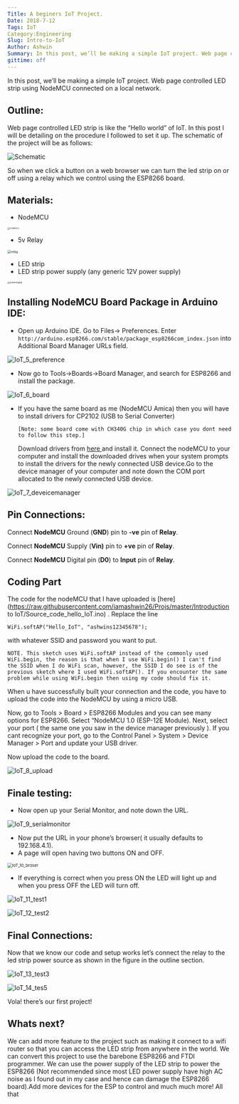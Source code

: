 ```yaml
---
Title: A beginers IoT Project.
Date: 2018-7-12
Tags: IoT
Category:Engineering
Slug: Intro-to-IoT
Author: Ashwin
Summary: In this post, we’ll be making a simple IoT project. Web page controlled LED strip using NodeMCU connected on a local network.
gittime: off
---
```


In this post, we’ll be making a simple IoT project. Web page controlled LED strip using NodeMCU connected on a local network.

## Outline:

Web page controlled LED strip is like the “Hello world” of IoT. In this post I will be detailing on the procedure I followed to set it up. The schematic of the project will be as follows:

![Schematic](.././images/IoT_1_schematic.webp)

So when we click a button on a web browser we can turn the led strip on or off using a relay which we control using the ESP8266 board.

## Materials:

- NodeMCU

<img src=".././images/IoT_2_nodemcu.jpeg" alt="nodemcu" style="zoom: 33%;" />

- 5v Relay

<img src=".././images/IoT_3_relay.jpeg" alt="relay" style="zoom: 50%;" />

- LED strip
- LED strip power supply (any generic 12V power supply)

<img src=".././images/IoT_4_powersupply.jpeg" alt="powersupply" style="zoom:33%;" />





## Installing NodeMCU Board Package in Arduino IDE:

- Open up Arduino IDE. Go to Files-> Preferences. Enter `http://arduino.esp8266.com/stable/package_esp8266com_index.json` into Additional Board Manager URLs field.

![IoT_5_preference](../images/IoT_5_preference.webp)

- Now go to Tools->Boards->Board Manager, and search for ESP8266 and install the package.

![IoT_6_board](../images/IoT_6_board.webp)

- If you have the same board as me (NodeMCU Amica) then you will have to install drivers for CP2102 (USB to Serial Converter)

  ```
  [Note: some board come with CH340G chip in which case you dont need to follow this step.]
  ```

  Download drivers from [here ](https://www.silabs.com/products/mcu/Pages/USBtoUARTBridgeVCPDrivers.aspx)and install it. Connect the nodeMCU to your computer and install the downloaded drives when your system prompts to install the drivers for the newly connected USB device.Go to the device manager of your computer and note down the COM port allocated to the newly connected USB device.

![IoT_7_deveicemanager](../images/IoT_7_deveicemanager.webp)

## Pin Connections:

Connect **NodeMCU** Ground (**GND**) pin to **-ve** pin of **Relay**.

Connect **NodeMCU** Supply (**Vin)** pin to **+ve** pin of **Relay**.

Connect **NodeMCU** Digital pin (**D0**) to **Input** pin of **Relay**.

## Coding Part

The code for the nodeMCU that I have uploaded is [here](https://raw.githubusercontent.com/iamashwin26/Projs/master/Introduction to IoT/Source_code_hello_IoT.ino) . Replace the line

```
WiFi.softAP("Hello_IoT", "ashwins12345678");
```

with whatever SSID and password you want to put.

```
NOTE. This sketch uses WiFi.softAP instead of the commonly used WiFi.begin, the reason is that when I use WiFi.begin() I can't find the SSID when I do WiFi scan, however, the SSID I do see is of the previous sketch where I used WiFi.softAP(). If you encounter the same problem while using WiFi.begin then using my code should fix it.
```

When u have successfully built your connection and the code, you have to upload the code into the NodeMCU by using a micro USB.

Now, go to Tools > Board > ESP8266 Modules and you can see many options for ESP8266. Select “NodeMCU 1.0 (ESP-12E Module). Next, select your port ( the same one you saw in the device manager previously ). If you cant recognize your port, go to the Control Panel > System > Device Manager > Port and update your USB driver.

Now upload the code to the board.

![IoT_8_upload](../images/IoT_8_upload.webp)



## Finale testing:

- Now open up your Serial Monitor, and note down the URL.

![IoT_9_serialmonitor](../images/IoT_9_serialmonitor.webp)

- Now put the URL in your phone’s browser( it usually defaults to 192.168.4.1).
- A page will open having two buttons ON and OFF.

<img src="../images/IoT_10_broser.jpeg" alt="IoT_10_broser" style="zoom:67%;" />

- If everything is correct when you press ON the LED will light up and when you press OFF the LED will turn off.

![IoT_11_test1](../images/IoT_11_test1.gif)

![IoT_12_test2](../images/IoT_12_test2.gif)

## Final Connections:

Now that we know our code and setup works let’s connect the relay to the led strip power source as shown in the figure in the outline section.

![IoT_13_test3](../images/IoT_13_test3.gif)

![IoT_14_tes5](../images/IoT_14_tes5.gif)

 

Vola! there’s our first project!

## Whats next?

We can add more feature to the project such as making it connect to a wifi router so that you can access the LED strip from anywhere in the world. We can convert this project to use the barebone ESP8266 and FTDI programmer. We can use the power supply of the LED strip to power the ESP8266 (Not recommended since most LED power supply have high AC noise as I found out in my case and hence can damage the ESP8266 board).Add more devices for the ESP to control and much much more! All that
